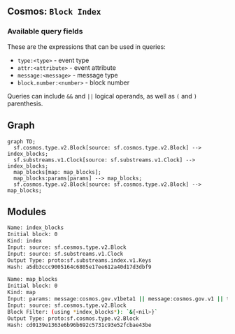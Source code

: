 ## Cosmos: `Block Index`

### Available query fields

These are the expressions that can be used in queries:

- `type:<type>` - event type
- `attr:<attribute>` - event attribute
- `message:<message>` - message type
- `block.number:<number>` - block number

Queries can include `&&` and `||` logical operands, as well as `(` and `)` parenthesis.

## Graph

```mermaid
graph TD;
  sf.cosmos.type.v2.Block[source: sf.cosmos.type.v2.Block] --> index_blocks;
  sf.substreams.v1.Clock[source: sf.substreams.v1.Clock] --> index_blocks;
  map_blocks[map: map_blocks];
  map_blocks:params[params] --> map_blocks;
  sf.cosmos.type.v2.Block[source: sf.cosmos.type.v2.Block] --> map_blocks;
```

## Modules

```bash
Name: index_blocks
Initial block: 0
Kind: index
Input: source: sf.cosmos.type.v2.Block
Input: source: sf.substreams.v1.Clock
Output Type: proto:sf.substreams.index.v1.Keys
Hash: a5db3ccc9005164c6805e17ee612a40d17d3dbf9

Name: map_blocks
Initial block: 0
Kind: map
Input: params: message:cosmos.gov.v1beta1 || message:cosmos.gov.v1 || type:active_proposal || type:signal_proposal || type:inactive_proposal || type:submit_proposal || block.number:1
Input: source: sf.cosmos.type.v2.Block
Block Filter: (using *index_blocks*): `&{<nil>}`
Output Type: proto:sf.cosmos.type.v2.Block
Hash: cd0139e1363e6b96b692c5731c93e52fcbae43be
```
